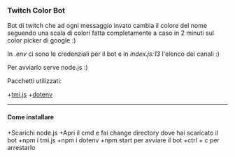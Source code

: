 ### Twitch Color Bot ###

Bot di twitch che ad ogni messaggio invato cambia il colore del nome seguendo una scala di colori fatta completamente a caso in 2 minuti sul color picker di google :)

In _.env_ ci sono le credenziali per il bot e in _index.js:13_ l'elenco dei canali :)

Per avviarlo serve node.js :)

Pacchetti utilizzati:

+[tmi.js](https://www.npmjs.com/package/tmi.js "tmi.js")
+[dotenv](https://www.npmjs.com/package/dotenv "dotenv")

---

#### Come installare ####

+Scarichi node.js
+Apri il cmd e fai change directory dove hai scaricato il bot
+npm i tmi.js
+npm i dotenv
+npm start per avviare il bot
+ctrl + c per arrestarlo 
